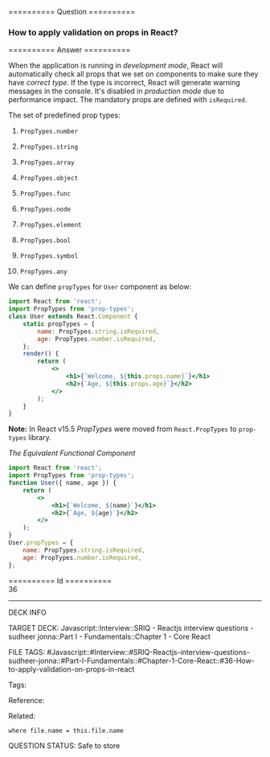 ========== Question ==========  

### How to apply validation on props in React?  

========== Answer ==========  

When the application is running in _development mode_, React will automatically
check all props that we set on components to make sure they have _correct type_.
If the type is incorrect, React will generate warning messages in the console.
It's disabled in _production mode_ due to performance impact. The mandatory
props are defined with `isRequired`.

The set of predefined prop types:

1. `PropTypes.number`

2. `PropTypes.string`

3. `PropTypes.array`

4. `PropTypes.object`

5. `PropTypes.func`

6. `PropTypes.node`

7. `PropTypes.element`

8. `PropTypes.bool`

9. `PropTypes.symbol`

10. `PropTypes.any`

We can define `propTypes` for `User` component as below:

```jsx
import React from 'react';
import PropTypes from 'prop-types';
class User extends React.Component {
    static propTypes = {
        name: PropTypes.string.isRequired,
        age: PropTypes.number.isRequired,
    };
    render() {
        return (
            <>
                <h1>{`Welcome, ${this.props.name}`}</h1>
                <h2>{`Age, ${this.props.age}`}</h2>
            </>
        );
    }
}
```

**Note:** In React v15.5 _PropTypes_ were moved from `React.PropTypes` to
`prop-types` library.

_The Equivalent Functional Component_

```jsx
import React from 'react';
import PropTypes from 'prop-types';
function User({ name, age }) {
    return (
        <>
            <h1>{`Welcome, ${name}`}</h1>
            <h2>{`Age, ${age}`}</h2>
        </>
    );
}
User.propTypes = {
    name: PropTypes.string.isRequired,
    age: PropTypes.number.isRequired,
};
```

========== Id ==========  
36

---

DECK INFO

TARGET DECK: Javascript::Interview::SRIQ - Reactjs interview questions - sudheer jonna::Part I - Fundamentals::Chapter 1 - Core React

FILE TAGS: #Javascript::#Interview::#SRIQ-Reactjs-interview-questions-sudheer-jonna::#Part-I-Fundamentals::#Chapter-1-Core-React::#36-How-to-apply-validation-on-props-in-react

Tags:

Reference:

Related:

```dataview
where file.name = this.file.name
```
QUESTION STATUS: Safe to store
